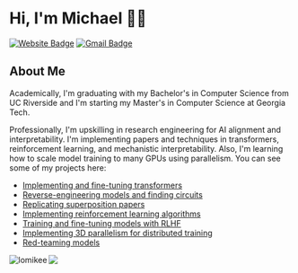 # Hi, I'm Michael 👋🏼
[![Website Badge](https://img.shields.io/badge/-mikeelo.com-47CCCC?style=flat&logo=Google-Chrome&logoColor=white&link=https://mikeelo.com)](https://mikeelo.com)
[![Gmail Badge](https://img.shields.io/badge/-lomic8-c14438?style=flat&logo=Gmail&logoColor=white&link=mailto:lomic8@gmail.com)](mailto:lomic8@gmail.com)
<img src="https://komarev.com/ghpvc/?username=lomichael&style=flat-square&color=blue" alt=""/>

<h2>About Me</h2>

<div align="left">
<p>Academically, I'm graduating with my Bachelor's in Computer Science from UC Riverside and I'm starting my Master's in Computer Science at Georgia Tech.</p>
  
<p>Professionally, I'm upskilling in research engineering for AI alignment and interpretability. I'm implementing papers and techniques in transformers, reinforcement learning, and mechanistic interpretability. Also, I'm learning how to scale model training to many GPUs using parallelism. You can see some of my projects here:</p>
</div>

- [Implementing and fine-tuning transformers](transformer-implementations)
- [Reverse-engineering models and finding circuits](model-circuits)
- [Replicating superposition papers](superposition)
- [Implementing reinforcement learning algorithms](rl-implementations)
- [Training and fine-tuning models with RLHF](rlhf-training-finetuning)
- [Implementing 3D parallelism for distributed training](distributed-parallel-training)
- [Red-teaming models](red-teaming)

<div align="left>
<p align="left"> <img align="left" src="https://github-readme-stats.vercel.app/api?username=lomikee&show_icons=true&theme=default" alt="lomikee" /></p>
</div>

<p align="left"><img align="left" src="https://media4.giphy.com/media/5wFjITVDtKD0wwJe7V/giphy.gif?cid=ecf05e47unxrvbpce5di1pxszaz4nool32neh69inx142vcx&rid=giphy.gif&ct=g"></p>
